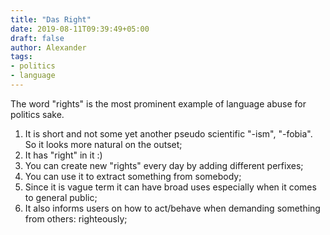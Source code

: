 ```yaml
---
title: "Das Right"
date: 2019-08-11T09:39:49+05:00
draft: false
author: Alexander
tags:
- politics
- language
---
```


The word "rights" is the most prominent example of language abuse for politics sake.

1. It is short and not some yet another pseudo scientific "-ism", "-fobia". So it looks more natural on the outset;
1. It has "right" in it :)
1. You can create new "rights" every day by adding different perfixes;
1. You can use it to extract something from somebody;
1. Since it is vague term it can have broad uses especially when it comes to general public;
1. It also informs users on how to act/behave when demanding something from others: righteously;
